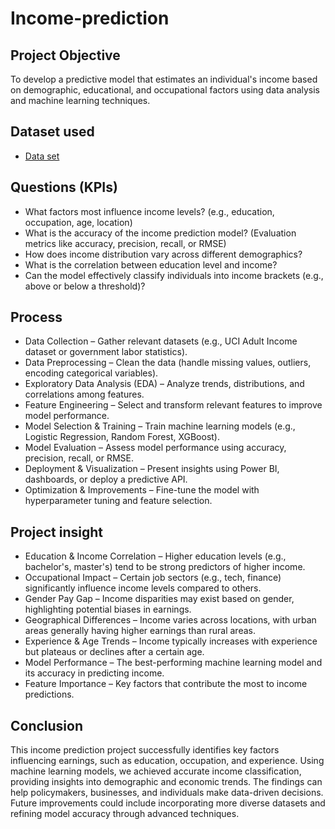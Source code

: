 # Income-prediction
## Project Objective
 To develop a predictive model that estimates an individual's income based on demographic, educational, and occupational factors using data analysis and machine learning techniques.

## Dataset used
  - <a href="https://github.com/CHBLESSY/-Income-prediction/blob/main/adult.csv">Data set</a>

## Questions (KPIs)
 - What factors most influence income levels? (e.g., education, occupation, age, location)
 - What is the accuracy of the income prediction model? (Evaluation metrics like accuracy, precision, recall, or RMSE)
 - How does income distribution vary across different demographics?
 - What is the correlation between education level and income?
 - Can the model effectively classify individuals into income brackets (e.g., above or below a threshold)?

## Process
 - Data Collection – Gather relevant datasets (e.g., UCI Adult Income dataset or government labor statistics).
 - Data Preprocessing – Clean the data (handle missing values, outliers, encoding categorical variables).
 - Exploratory Data Analysis (EDA) – Analyze trends, distributions, and correlations among features.
 - Feature Engineering – Select and transform relevant features to improve model performance.
 - Model Selection & Training – Train machine learning models (e.g., Logistic Regression, Random Forest, XGBoost).
 - Model Evaluation – Assess model performance using accuracy, precision, recall, or RMSE.
 - Deployment & Visualization – Present insights using Power BI, dashboards, or deploy a predictive API.
 - Optimization & Improvements – Fine-tune the model with hyperparameter tuning and feature selection.

## Project insight
 - Education & Income Correlation – Higher education levels (e.g., bachelor's, master's) tend to be strong predictors of higher income.
 - Occupational Impact – Certain job sectors (e.g., tech, finance) significantly influence income levels compared to others.
 - Gender Pay Gap – Income disparities may exist based on gender, highlighting potential biases in earnings.
 - Geographical Differences – Income varies across locations, with urban areas generally having higher earnings than rural areas.
 - Experience & Age Trends – Income typically increases with experience but plateaus or declines after a certain age.
 - Model Performance – The best-performing machine learning model and its accuracy in predicting income.
 - Feature Importance – Key factors that contribute the most to income predictions.

## Conclusion
   This income prediction project successfully identifies key factors influencing earnings, such as education, occupation, and experience. Using machine learning models, we achieved accurate income classification, providing insights into demographic and economic trends. The findings can help policymakers, businesses, and individuals make data-driven decisions. Future improvements could include incorporating more diverse datasets and refining model accuracy through advanced techniques.
